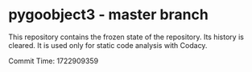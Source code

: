 # pygoobject3 - master branch

This repository contains the frozen state of the repository.
Its history is cleared. It is used only for static code
analysis with Codacy.

Commit Time: 1722909359